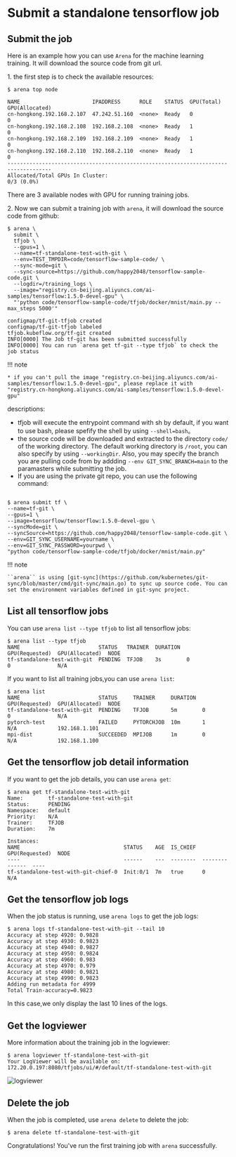 # Submit a standalone tensorflow job

## Submit the job

Here is an example how you can use ``Arena`` for the machine learning training. It will download the source code from git url.

1\. the first step is to check the available resources:

    $ arena top node
    
    NAME                       IPADDRESS      ROLE    STATUS  GPU(Total)  GPU(Allocated)
    cn-hongkong.192.168.2.107  47.242.51.160  <none>  Ready   0           0
    cn-hongkong.192.168.2.108  192.168.2.108  <none>  Ready   1           0
    cn-hongkong.192.168.2.109  192.168.2.109  <none>  Ready   1           0
    cn-hongkong.192.168.2.110  192.168.2.110  <none>  Ready   1           0
    ------------------------------------------------------------------------------------
    Allocated/Total GPUs In Cluster:
    0/3 (0.0%)

There are 3 available nodes with GPU for running training jobs.


2\. Now we can submit a training job with ``arena``, it will download the source code from github:

    $ arena \
      submit \
      tfjob \
      --gpus=1 \
      --name=tf-standalone-test-with-git \
      --env=TEST_TMPDIR=code/tensorflow-sample-code/ \
      --sync-mode=git \
      --sync-source=https://github.com/happy2048/tensorflow-sample-code.git \
      --logdir=/training_logs \
      --image="registry.cn-beijing.aliyuncs.com/ai-samples/tensorflow:1.5.0-devel-gpu" \
      "'python code/tensorflow-sample-code/tfjob/docker/mnist/main.py --max_steps 5000'"
    
    configmap/tf-git-tfjob created
    configmap/tf-git-tfjob labeled
    tfjob.kubeflow.org/tf-git created
    INFO[0000] The Job tf-git has been submitted successfully
    INFO[0000] You can run `arena get tf-git --type tfjob` to check the job status

!!! note

    * if you can't pull the image "registry.cn-beijing.aliyuncs.com/ai-samples/tensorflow:1.5.0-devel-gpu", please replace it with "registry.cn-hongkong.aliyuncs.com/ai-samples/tensorflow:1.5.0-devel-gpu"

descriptions:

* tfjob will execute the entrypoint command with sh by default, if you want to use bash, please spefify the shell by using ``--shell=bash``。
* the source code will be downloaded and extracted to the directory ``code/`` of the working directory. The default working directory is ``/root``, you can also specify by using ``--workingDir``. Also, you may specify the branch you are pulling code from by addding ``--env GIT_SYNC_BRANCH=main`` to the paramasters while submitting the job.
* If you are using the private git repo, you can use the following command:

```

$ arena submit tf \
--name=tf-git \
--gpus=1 \
--image=tensorflow/tensorflow:1.5.0-devel-gpu \
--syncMode=git \
--syncSource=https://github.com/happy2048/tensorflow-sample-code.git \
--env=GIT_SYNC_USERNAME=yourname \
--env=GIT_SYNC_PASSWORD=yourpwd \
"python code/tensorflow-sample-code/tfjob/docker/mnist/main.py"

```

!!! note

    ``arena`` is using [git-sync](https://github.com/kubernetes/git-sync/blob/master/cmd/git-sync/main.go) to sync up source code. You can set the environment variables defined in git-sync project.



## List all tensorflow jobs

You can use ``arena list --type tfjob`` to list all tensorflow jobs:

    $ arena list --type tfjob
    NAME                         STATUS   TRAINER  DURATION  GPU(Requested)  GPU(Allocated)  NODE
    tf-standalone-test-with-git  PENDING  TFJOB    3s        0               0               N/A

If you want to list all training jobs,you can use ``arena list``:

    $ arena list
    NAME                         STATUS     TRAINER     DURATION  GPU(Requested)  GPU(Allocated)  NODE
    tf-standalone-test-with-git  PENDING    TFJOB       5m        0               0               N/A
    pytorch-test                 FAILED     PYTORCHJOB  10m       1               N/A             192.168.1.101
    mpi-dist                     SUCCEEDED  MPIJOB      1m        0               N/A             192.168.1.100


## Get the tensorflow job detail information

If you want to get the job details, you can use ``arena get``:

    $ arena get tf-standalone-test-with-git
    Name:        tf-standalone-test-with-git
    Status:      PENDING
    Namespace:   default
    Priority:    N/A
    Trainer:     TFJOB
    Duration:    7m
    
    Instances:
    NAME                                 STATUS    AGE  IS_CHIEF  GPU(Requested)  NODE
    ----                                 ------    ---  --------  --------------  ----
    tf-standalone-test-with-git-chief-0  Init:0/1  7m   true      0               N/A


## Get the tensorflow job logs

When the job status is running, use ``arena logs`` to get the job logs:

    $ arena logs tf-standalone-test-with-git --tail 10
    Accuracy at step 4920: 0.9828
    Accuracy at step 4930: 0.9823
    Accuracy at step 4940: 0.9827
    Accuracy at step 4950: 0.9824
    Accuracy at step 4960: 0.983
    Accuracy at step 4970: 0.979
    Accuracy at step 4980: 0.9821
    Accuracy at step 4990: 0.9823
    Adding run metadata for 4999
    Total Train-accuracy=0.9823

In this case,we only display the last 10 lines of the logs.


## Get the logviewer

More information about the training job in the logviewer:

    $ arena logviewer tf-standalone-test-with-git
    Your LogViewer will be available on:
    172.20.0.197:8080/tfjobs/ui/#/default/tf-standalone-test-with-git

![logviewer](1-tfjob-logviewer.jpg)


## Delete the job

When the job is completed, use ``arena delete`` to delete the job:

    $ arena delete tf-standalone-test-with-git 

Congratulations! You've run the first training job with ``arena`` successfully. 

